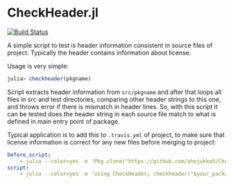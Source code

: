 # CheckHeader.jl

[![Build Status](https://travis-ci.org/ahojukka5/CheckHeader.jl.svg?branch=master)](https://travis-ci.org/ahojukka5/CheckHeader.jl)

A simple script to test is header information consistent in source files of
project. Typically the header contains information about license.

Usage is very simple:

```julia
julia> checkheader(pkgname)
```

Script extracts header information from `src/pkgname` and after that loops
all files in src and test directories, comparing other header strings to
this one, and throws error if there is mismatch in header lines. So, with
this script it can be tested does the header string in each source file match
to what is defined in main entry point of package.

Typical application is to add this to `.travis.yml` of project, to make sure
that license information is correct for any new files before merging to
project:

```yaml
before_script:
    - julia --color=yes -e 'Pkg.clone("https://github.com/ahojukka5/CheckHeader.jl.git")'
script:
    - julia --color=yes -e 'using CheckHeader; checkheader("$your_package")'
```
